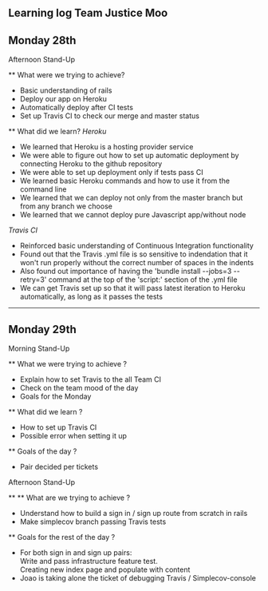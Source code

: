 ## Learning log Team Justice Moo

Monday 28th
------------

Afternoon Stand-Up

** What were we trying to achieve?
* Basic understanding of rails
* Deploy our app on Heroku
* Automatically deploy after CI tests
* Set up Travis CI to check our merge and master status

** What did we learn?
_Heroku_
* We learned that Heroku is a hosting provider service
* We were able to figure out how to set up automatic deployment by connecting Heroku to the github repository
* We were able to set up deployment only if tests pass CI
* We learned basic Heroku commands and how to use it from the command line
* We learned that we can deploy not only from the master branch but from any branch we choose
* We learned that we cannot deploy pure Javascript app/without node

_Travis CI_
* Reinforced basic understanding of Continuous Integration functionality
* Found out that the Travis .yml file is so sensitive to indendation that it won't run properly without the correct number of spaces in the indents
* Also found out importance of having the 'bundle install --jobs=3 --retry=3' command at the top of the 'script:' section of the .yml file
* We can get Travis set up so that it will pass latest iteration to Heroku automatically, as long as it passes the tests

--------------------------------------------
Monday 29th
------------

Morning Stand-Up

** What we were trying to achieve ?
* Explain how to set Travis to the all Team CI
* Check on the team mood of the day
* Goals for the Monday

** What did we learn ?
* How to set up Travis CI
* Possible error when setting it up

** Goals of the day ?
* Pair decided per tickets


Afternoon Stand-Up

** ** What are we trying to achieve ?
* Understand how to build a sign in / sign up route from scratch in rails
* Make simplecov branch passing Travis tests

** Goals for the rest of the day ?
* For both sign in and sign up pairs:<br/>
Write and pass infrastructure feature test.<br/>
Creating new index page and populate with content
* Joao is taking alone the ticket of debugging Travis / Simplecov-console
